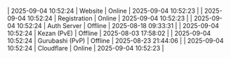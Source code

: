 | 2025-09-04 10:52:24 | Website | Online | 2025-09-04 10:52:23 |
| 2025-09-04 10:52:24 | Registration | Online | 2025-09-04 10:52:23 |
| 2025-09-04 10:52:24 | Auth Server | Offline | 2025-08-18 09:33:31 |
| 2025-09-04 10:52:24 | Kezan (PvE) | Offline | 2025-08-03 17:58:02 |
| 2025-09-04 10:52:24 | Gurubashi (PvP) | Offline | 2025-08-23 21:44:06 |
| 2025-09-04 10:52:24 | Cloudflare | Online | 2025-09-04 10:52:23 |
